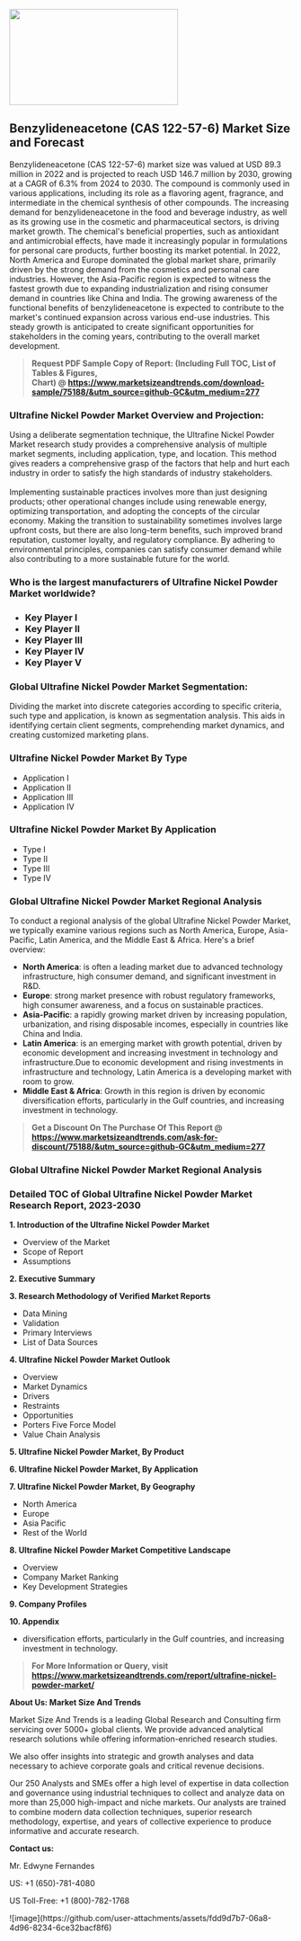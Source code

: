 <p><img class="alignnone size-medium wp-image-20088" src="https://ffe5etoiles.com/wp-content/uploads/2024/12/MST1-300x171.png" alt="" width="300" height="171" /></p><h2>Benzylideneacetone (CAS 122-57-6) Market Size and Forecast</h2><p>Benzylideneacetone (CAS 122-57-6) market size was valued at USD 89.3 million in 2022 and is projected to reach USD 146.7 million by 2030, growing at a CAGR of 6.3% from 2024 to 2030. The compound is commonly used in various applications, including its role as a flavoring agent, fragrance, and intermediate in the chemical synthesis of other compounds. The increasing demand for benzylideneacetone in the food and beverage industry, as well as its growing use in the cosmetic and pharmaceutical sectors, is driving market growth. The chemical's beneficial properties, such as antioxidant and antimicrobial effects, have made it increasingly popular in formulations for personal care products, further boosting its market potential. In 2022, North America and Europe dominated the global market share, primarily driven by the strong demand from the cosmetics and personal care industries. However, the Asia-Pacific region is expected to witness the fastest growth due to expanding industrialization and rising consumer demand in countries like China and India. The growing awareness of the functional benefits of benzylideneacetone is expected to contribute to the market's continued expansion across various end-use industries. This steady growth is anticipated to create significant opportunities for stakeholders in the coming years, contributing to the overall market development. </p><blockquote id="" class=""><strong>Request PDF Sample Copy of Report: (Including Full TOC, List of Tables &amp; Figures, Chart)&nbsp;@&nbsp;<strong><a href="https://www.marketsizeandtrends.com/download-sample/75188/&utm_source=github-GC&utm_medium=277" target="_blank">https://www.marketsizeandtrends.com/download-sample/75188/&utm_source=github-GC&utm_medium=277</a></strong></strong></blockquote><h3 id="" class="">Ultrafine Nickel Powder Market&nbsp;Overview and Projection:</h3><p id="" class="">Using a deliberate segmentation technique, the Ultrafine Nickel Powder Market research study provides a comprehensive analysis of multiple market segments, including application, type, and location. This method gives readers a comprehensive grasp of the factors that help and hurt each industry in order to satisfy the high standards of industry stakeholders. <br /> <br />Implementing sustainable practices involves more than just designing products; other operational changes include using renewable energy, optimizing transportation, and adopting the concepts of the circular economy. Making the transition to sustainability sometimes involves large upfront costs, but there are also long-term benefits, such improved brand reputation, customer loyalty, and regulatory compliance. By adhering to environmental principles, companies can satisfy consumer demand while also contributing to a more sustainable future for the world.</p><h3 id="" class="">Who is the largest manufacturers of&nbsp;Ultrafine Nickel Powder Market worldwide?</h3><h3 class=""><p><ul><li>Key Player I </li><li> Key Player II </li><li> Key Player III </li><li> Key Player IV </li><li> Key Player V</li></ul></p></h3><h3 id="" class="">Global&nbsp;Ultrafine Nickel Powder Market Segmentation:</h3><p id="" class="">Dividing the market into discrete categories according to specific criteria, such type and application, is known as segmentation analysis. This aids in identifying certain client segments, comprehending market dynamics, and creating customized marketing plans.</p><h3 id="" class="">Ultrafine Nickel Powder Market&nbsp;By Type</h3><p><p><ul><li>Application I</li><li> Application II</li><li> Application III</li><li> Application IV</p></li></ul></p></p><h3 id="" class="">Ultrafine Nickel Powder Market&nbsp;By Application</h3><p class=""><p><ul><li>Type I</li><li> Type II</li><li> Type III</li><li> Type IV</li></ul></p></p><h3 id="" class="">Global Ultrafine Nickel Powder Market Regional Analysis</h3><p id="" class="">To conduct a regional analysis of the global Ultrafine Nickel Powder Market, we typically examine various regions such as North America, Europe, Asia-Pacific, Latin America, and the Middle East &amp; Africa. Here's a brief overview:</p><ul><li><strong>North America</strong>: is often a leading market due to advanced technology infrastructure, high consumer demand, and significant investment in R&amp;D.</li><li><strong>Europe</strong>: strong market presence with robust regulatory frameworks, high consumer awareness, and a focus on sustainable practices.</li><li><strong>Asia-Pacific</strong>: a rapidly growing market driven by increasing population, urbanization, and rising disposable incomes, especially in countries like China and India.</li><li><strong>Latin America</strong>: is an emerging market with growth potential, driven by economic development and increasing investment in technology and infrastructure.Due to economic development and rising investments in infrastructure and technology, Latin America is a developing market with room to grow.</li><li><strong>Middle East &amp; Africa</strong>: Growth in this region is driven by economic diversification efforts, particularly in the Gulf countries, and increasing investment in technology.</li></ul><blockquote id="" class=""><strong>Get a Discount On The Purchase Of This Report @ <strong><a href="https://www.marketsizeandtrends.com/ask-for-discount/75188/&utm_source=github-GC&utm_medium=277" target="_blank">https://www.marketsizeandtrends.com/ask-for-discount/75188/&utm_source=github-GC&utm_medium=277</a></strong></strong></blockquote><h3 id="" class="">Global Ultrafine Nickel Powder Market Regional Analysis</h3><h3 id="" class="">Detailed TOC of Global Ultrafine Nickel Powder Market Research Report, 2023-2030</h3><p id="" class=""><strong>1. Introduction of the Ultrafine Nickel Powder Market</strong></p><ul><li>Overview of the Market</li><li>Scope of Report</li><li>Assumptions</li></ul><p id="" class=""><strong>2. Executive Summary</strong></p><p id="" class=""><strong>3. Research Methodology of Verified Market Reports</strong></p><ul><li>Data Mining</li><li>Validation</li><li>Primary Interviews</li><li>List of Data Sources</li></ul><p id="" class=""><strong>4. Ultrafine Nickel Powder Market Outlook</strong></p><ul><li>Overview</li><li>Market Dynamics</li><li>Drivers</li><li>Restraints</li><li>Opportunities</li><li>Porters Five Force Model</li><li>Value Chain Analysis</li></ul><p id="" class=""><strong>5. Ultrafine Nickel Powder Market, By Product</strong></p><p id="" class=""><strong>6. Ultrafine Nickel Powder Market, By Application</strong></p><p id="" class=""><strong>7. Ultrafine Nickel Powder Market, By Geography</strong></p><ul><li>North America</li><li>Europe</li><li>Asia Pacific</li><li>Rest of the World</li></ul><p id="" class=""><strong>8. Ultrafine Nickel Powder Market Competitive Landscape</strong></p><ul><li>Overview</li><li>Company Market Ranking</li><li>Key Development Strategies</li></ul><p id="" class=""><strong>9. Company Profiles</strong></p><p id="" class=""><strong>10. Appendix</strong></p><ul><li>diversification efforts, particularly in the Gulf countries, and increasing investment in technology.</li></ul><blockquote id="" class=""><strong>For More Information or Query, visit <strong><strong><a href="https://www.marketsizeandtrends.com/report/ultrafine-nickel-powder-market/" target="_blank">https://www.marketsizeandtrends.com/report/ultrafine-nickel-powder-market/</a></strong></strong></strong></blockquote><p id="" class=""><strong>About Us: Market Size And Trends</strong></p><p id="" class="">Market Size And Trends is a leading Global Research and Consulting firm servicing over 5000+ global clients. We provide advanced analytical research solutions while offering information-enriched research studies.</p><p id="" class="">We also offer insights into strategic and growth analyses and data necessary to achieve corporate goals and critical revenue decisions.</p><p id="" class="">Our 250 Analysts and SMEs offer a high level of expertise in data collection and governance using industrial techniques to collect and analyze data on more than 25,000 high-impact and niche markets. Our analysts are trained to combine modern data collection techniques, superior research methodology, expertise, and years of collective experience to produce informative and accurate research.</p><p id="" class=""><strong>Contact us:</strong></p><p id="" class="">Mr. Edwyne Fernandes</p><p id="" class="">US: +1 (650)-781-4080</p><p id="" class="">US Toll-Free: +1 (800)-782-1768</p>
![image](https://github.com/user-attachments/assets/fdd9d7b7-06a8-4d96-8234-6ce32bacf8f6)
